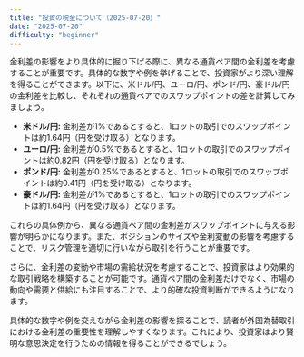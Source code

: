 ```yaml
---
title: "投資の税金について（2025-07-20）"
date: "2025-07-20"
difficulty: "beginner"
---
```


金利差の影響をより具体的に掘り下げる際に、異なる通貨ペア間の金利差を考慮することが重要です。具体的な数字や例を挙げることで、投資家がより深い理解を得ることができます。以下に、米ドル/円、ユーロ/円、ポンド/円、豪ドル/円の金利差を比較し、それぞれの通貨ペアでのスワップポイントの差を計算してみましょう。

- **米ドル/円:** 金利差が1%であるとすると、1ロットの取引でのスワップポイントは約1.64円（円を受け取る）となります。
- **ユーロ/円:** 金利差が0.5%であるとすると、1ロットの取引でのスワップポイントは約0.82円（円を受け取る）となります。
- **ポンド/円:** 金利差が0.25%であるとすると、1ロットの取引でのスワップポイントは約0.41円（円を受け取る）となります。
- **豪ドル/円:** 金利差が1%であるとすると、1ロットの取引でのスワップポイントは約1.64円（円を受け取る）となります。

これらの具体例から、異なる通貨ペア間の金利差がスワップポイントに与える影響が明らかになります。また、ポジションのサイズや金利変動の影響を考慮することで、リスク管理を適切に行いながら取引を行うことが重要です。

さらに、金利差の変動や市場の需給状況を考慮することで、投資家はより効果的な取引戦略を構築することが可能です。通貨ペア間の金利差だけでなく、市場の動向や需要と供給にも注目することで、より的確な投資判断ができるようになります。

具体的な数字や例を交えながら金利差の影響を探ることで、読者が外国為替取引における金利差の重要性を理解しやすくなります。これにより、投資家はより賢明な意思決定を行うための情報を得ることができるでしょう。
